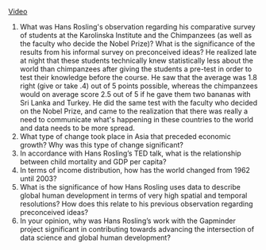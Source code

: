 [Video](https://www.ted.com/talks/hans_rosling_the_best_stats_you_ve_ever_seen?language=en)
1. What was Hans Rosling's observation regarding his comparative survey of students at the Karolinska Institute and the Chimpanzees (as well as the faculty who decide the Nobel Prize)? What is the significance of the results from his informal survey on preconceived ideas?
  He realized late at night that these students technically knew statistically less about the world than chimpanzees after giving the students a pre-test in order to test their knowledge before the course. He saw that the average was 1.8 right (give or take .4) out of 5 points possible, whereas the chimpanzees would on average score 2.5 out of 5 if he gave them two bananas with Sri Lanka and Turkey. He did the same test with the faculty who decided on the Nobel Prize, and came to the realization that there was really a need to communicate what's happening in these countries to the world and data needs to be more spread.  
3. What type of change took place in Asia that preceded economic growth? Why was this type of change significant?
4. In accordance with Hans Rosling’s TED talk, what is the relationship between child mortality and GDP per capita?
5. In terms of income distribution, how has the world changed from 1962 until 2003?
6. What is the significance of how Hans Rosling uses data to describe global human development in terms of very high spatial and temporal resolutions? How does this relate to his previous observation regarding preconceived ideas?
7. In your opinion, why was Hans Rosling’s work with the Gapminder project significant in contributing towards advancing the intersection of data science and global human development?
